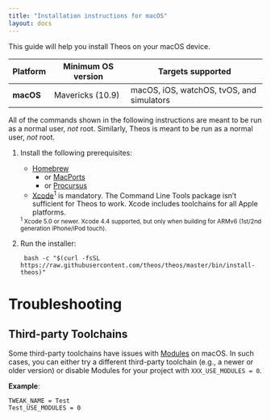 ```yaml
---
title: "Installation instructions for macOS"
layout: docs
---
```


This guide will help you install Theos on your macOS device.

| Platform | Minimum OS version | Targets supported
|----------|--------------------|-------------------|
| **macOS** | Mavericks (10.9) | macOS, iOS, watchOS, tvOS, and simulators |

All of the commands shown in the following instructions are meant to be run as a normal user, _not_ root. Similarly, Theos is meant to be run as a normal user, _not_ root.

1. Install the following prerequisites:

	* [Homebrew](https://brew.sh/)
		* or [MacPorts](https://www.macports.org/install.php)
		* or [Procursus](https://docs.procurs.us/Installation/macOS.html)
	* [Xcode](https://itunes.apple.com/us/app/xcode/id497799835?ls=1&mt=12)<sup>1</sup> is mandatory. The Command Line Tools package isn’t sufficient for Theos to work. Xcode includes toolchains for all Apple platforms.

	<sup>
	<sup>1</sup> Xcode 5.0 or newer. Xcode 4.4 supported, but only when building for ARMv6 (1st/2nd generation iPhone/iPod touch).
	</sup>

1. Run the installer:

		bash -c "$(curl -fsSL https://raw.githubusercontent.com/theos/theos/master/bin/install-theos)"

# Troubleshooting
## Third-party Toolchains
Some third-party toolchains have issues with [Modules](https://clang.llvm.org/docs/Modules.html) on macOS. In such cases, you can either try a different third-party toolchain (e.g., a newer or older version) or disable Modules for your project with `XXX_USE_MODULES = 0`.

**Example**:  
```
TWEAK_NAME = Test
Test_USE_MODULES = 0
```
